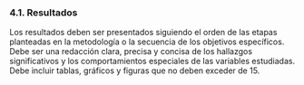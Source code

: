 ### 4.1. Resultados

Los resultados deben ser presentados siguiendo el orden de las etapas planteadas en la 
metodología o la secuencia de los objetivos específicos. Debe ser una redacción clara, 
precisa y concisa de los hallazgos significativos y los comportamientos especiales de las 
variables estudiadas. Debe incluir tablas, gráficos y figuras que no deben exceder de 15.
